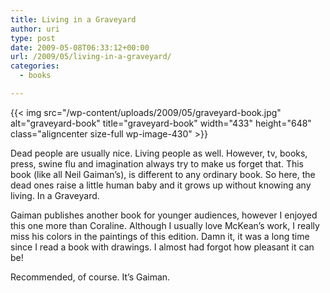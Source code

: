 ```yaml
---
title: Living in a Graveyard
author: uri
type: post
date: 2009-05-08T06:33:12+00:00
url: /2009/05/living-in-a-graveyard/
categories:
  - books

---
```

{{< img src="/wp-content/uploads/2009/05/graveyard-book.jpg" alt="graveyard-book" title="graveyard-book" width="433" height="648" class="aligncenter size-full wp-image-430" >}}

Dead people are usually nice. Living people as well. However, tv, books, press, swine flu and imagination always try to make us forget that. This book (like all Neil Gaiman&#8217;s), is different to any ordinary book. So here, the dead ones raise a little human baby and it grows up without knowing any living. In a Graveyard.

Gaiman publishes another book for younger audiences, however I enjoyed this one more than Coraline. Although I usually love McKean&#8217;s work, I really miss his colors in the paintings of this edition. Damn it, it was a long time since I read a book with drawings. I almost had forgot how pleasant it can be!

Recommended, of course. It&#8217;s Gaiman.